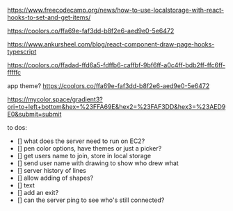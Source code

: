 https://www.freecodecamp.org/news/how-to-use-localstorage-with-react-hooks-to-set-and-get-items/

https://coolors.co/ffa69e-faf3dd-b8f2e6-aed9e0-5e6472

https://www.ankursheel.com/blog/react-component-draw-page-hooks-typescript

https://coolors.co/ffadad-ffd6a5-fdffb6-caffbf-9bf6ff-a0c4ff-bdb2ff-ffc6ff-fffffc

app theme? https://coolors.co/ffa69e-faf3dd-b8f2e6-aed9e0-5e6472

https://mycolor.space/gradient3?ori=to+left+bottom&hex=%23FFA69E&hex2=%23FAF3DD&hex3=%23AED9E0&submit=submit

to dos:
- [] what does the server need to run on EC2?
- [] pen color options, have themes or just a picker?
- [] get users name to join, store in local storage
- [] send user name with drawing to show who drew what
- [] server history of lines
- [] allow adding of shapes?
- [] text
- [] add an exit?
- [] can the server ping to see who's still connected?